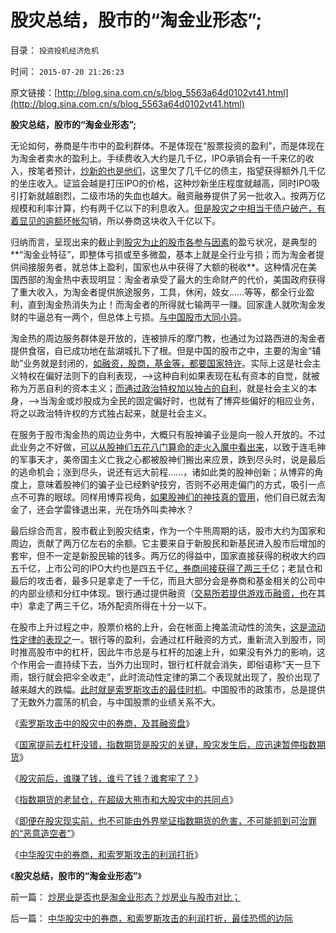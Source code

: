 # 股灾总结，股市的“淘金业形态”;

目录： `投资投机经济危机` 

时间： `2015-07-20 21:26:23` 

原文链接：[http://blog.sina.com.cn/s/blog_5563a64d0102vt41.html](http://blog.sina.com.cn/s/blog_5563a64d0102vt41.html)

**股灾总结，股市的“淘金业形态”;**

无论如何，券商是牛市中的盈利群体。不是体现在“股票投资的盈利”，而是体现在为淘金者卖水的盈利上。手续费收入大约是几千亿，IPO承销会有一千来亿的收入，按笔者预计，[炒新的也是他们](../../../2012/1/12/新股强制市盈率越低，二级市场失血越大.md)，这里欠了几千亿的债主，指望获得额外几千亿的坐庄收入。证监会越是打压IPO的价格，这种炒新坐庄程度就越高，同时IPO吸引打新就越剧烈，二级市场的失血也越大。融资融券提供了另一批收入。按两万亿规模和利率计算，约有两千亿以下的利息收入。[但是股灾之中相当于债户破产，有着显见的逾额坏帐勾](../../../2015/7/9/被索罗斯模式攻击的机构杠杆盘，被误解的“散户不理智”.md)销，所以券商这块收入千亿以下。

归纳而言，呈现出来的截止到[股灾为止的股市各参与因素](../../../2015/7/7/股灾是证监会“杠杆化＝金融创新”的改革结果.md)的盈亏状况，是典型的**“淘金业特征”，即整体亏损或至多微盈，基本上就是全行业亏损；而为淘金者提供间接服务者，就总体上盈利，国家也从中获得了大额的税收**。这种情况在美国西部的淘金热中表现明显：淘金者承受了最大的生命财产的代价，美国政府获得了重大收入，为淘金者提供旅途服务，工具，休闲，妓女……等等，都全行业盈利，直到淘金热消失为止！而淘金者的所得就七输两平一赚。回家逢人就吹淘金发财的牛逼总有一两个，但总体上亏损。[与中国股市大同小异](../../../2007/8/28/中国股市，也就是罗马的角斗场.md)。

淘金热的周边服务群体是开放的，连被排斥的摩门教，也通过为过路西进的淘金者提供食宿，自已成功地在盐湖城扎下了根。但是中国的股市之中，主要的淘金“辅助”业务就是封闭的，[如融资，股商，基金等，都要国家特许](../../../2009/9/16/国民税负强度要算上行政垄断.md)。实际上这是社会主义特权在偏好法则下的自利表现，——>这种自利如果表现在私有资本的自觉，就被称为万恶自利的资本主义；[而通过政治特权加以独占的自利](../../../2014/1/23/让公务员阶级的“加薪宣传的荒谬”成为自我的宣判；.md)，就是社会主义的本身，——>当淘金或炒股成为全民的固定偏好时，也就有了博弈些偏好的相应业务，将之以政治特许权的方式独占起来，就是社会主义。

在服务于股市淘金热的周边业务中，大概只有股神骗子业是向一般人开放的。不过此业务之不好做，[可以从股神们五花八门算命的走火入魔中看出来](../../../2011/12/28/季节性股神现象：算命神棍和股神半仙.md)，以致于连毛神的军事天才，美帝国主义亡我之心都被股神们搬出来应景，跌到尽头时，说是最后的逃命机会；涨到尽头，说还有远大前程……，诸如此类的股神创新；从博弈的角度上，意味着股神们的骗子业已经黔驴技穷，否则不必用走偏门的方式，吸引一点点不可靠的眼球。同样用博弈视角，[如果股神们的神技真的管用](../../../2011/12/28/天灾人祸妖孽生；凡有股灾多股神；.md)，他们自已就去淘金了，还会学雷锋退出来，光在场外叫卖神水？

最后综合而言，股市截止到股灾结束，作为一个牛熊周期的话，股市大约为国家和周边，贡献了两万亿左右的余额。它主要来自于新股民和新基民进入股市后增加的套牢，但不一定是新股民输的钱多。两万亿的得益中，国家直接获得的税收大约四五千亿，上市公司的IPO大约也是四五千亿[，券商间接获得了两三千](../../../2015/7/19/中华股灾中的券商，和索罗斯攻击的利润打折，最佳恐慌的边际.md)亿；老鼠仓和最后的攻击者，最多只是拿走了一千亿，而且大部分会是券商和基金相关的公司中的内部业绩和分红中体现。银行通过提供融资（[交易所若提供游戏币融资，也](../../../2014/3/19/上交所的融券无限透支，几乎没有风险.md)在其中）拿走了两三千亿，场外配资所得在十分一以下。

在股市上升过程之中，股票价格的上升，会在帐面上掩盖流动性的流失，[这是流动性定律的表现之](../../../2010/6/8/股市楼市人人都赚钱，到底赚了谁的钱.md)一。银行等的盈利，会通过杠杆融资的方式，重新流入到股市，同时推高股市中的杠杆，因此牛市总是与杠杆的加速上升，如果没有外力的影响，这个作用会一直持续下去，当外力出现时，银行杠杆就会消失，即俗语称“天一旦下雨，银行就会把伞全收走”，此时流动性定律的第二个表现就出现了，股价出现了越来越大的跌幅。[此时就是索罗斯攻击的最佳时机](../../../2015/7/11/没有指数期货，索罗斯模式的攻击就不成立；.md)。中国股市的政策市，总是提供了无数外力震荡的机会，与中国股票的业绩关系不大。

《[索罗斯攻击中的股灾中的券商，及其融资盘](../../../2015/7/14/索罗斯攻击模式中的券商，及其融资盘；.md)》

《[国家提前去杠杆没错，指数期货是股灾的关键，股灾发生后，应迅速暂停指数期货](../../../2015/7/15/国家提前去杠杆没错，救市方式还有可改进之处；.md)》

《[股灾前后，谁赚了钱，谁亏了钱？谁套牢了？](../../../2015/7/16/股灾前后，谁赚了钱，谁亏了钱？谁套牢了？.md)》

《[指数期货的老鼠仓，在超级大熊市和大股灾中的共同点](../../../2015/7/17/指数期货的老鼠仓，在超级大熊市和大股灾中的共同点；.md)》

《[即便在股灾现实前，也不可能由外界举证指数期货的危害，不可能抓到可治罪的“恶意造空者”](../../../2015/7/18/为什么不可能监管指数期货，不可能“严惩恶意做空”？.md)》

《[中华股灾中的券商，和索罗斯攻击的利润打折](../../../2015/7/19/中华股灾中的券商，和索罗斯攻击的利润打折，最佳恐慌的边际.md)》

《**股灾总结，股市的“淘金业形态”**》

前一篇： [炒房业是否也是淘金业形态？炒房业与股市对比；](../../../2015/7/22/炒房业是否也是淘金业形态？炒房业与股市对比；.md)

后一篇： [中华股灾中的券商，和索罗斯攻击的利润打折，最佳恐慌的边际](../../../2015/7/19/中华股灾中的券商，和索罗斯攻击的利润打折，最佳恐慌的边际.md)

